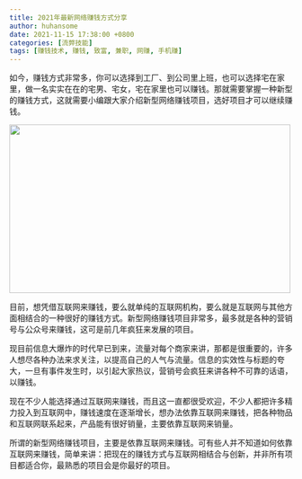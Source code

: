 ```yaml
---
title: 2021年最新网络赚钱方式分享
author: huhansome
date: 2021-11-15 17:38:00 +0800
categories: [流弊技能]
tags: [赚钱技术, 赚钱, 致富, 兼职, 网赚, 手机赚]
---
```



如今，赚钱方式非常多，你可以选择到工厂、到公司里上班，也可以选择宅在家里，做一名实实在在的宅男、宅女，宅在家里也可以赚钱。那就需要掌握一种新型的赚钱方式，这就需要小编跟大家介绍新型网络赚钱项目，选好项目才可以继续赚钱。

<img src="http://www.jinduoxia.com.cn/d/file/2020-02-17/1e2390845d8a55fc81cab6088aec9ca2.jpg" style="width: 500px; height: 300px;"/>

目前，想凭借互联网来赚钱，要么就单纯的互联网机构，要么就是互联网与其他方面相结合的一种很好的赚钱方式。新型网络赚钱项目非常多，最多就是各种的营销号与公众号来赚钱，这可是前几年疯狂来发展的项目。

现目前信息大爆炸的时代早已到来，流量对每个商家来讲，那都是很重要的，许多人想尽各种办法来求关注，以提高自己的人气与流量。信息的实效性与标题的夸大，一旦有事件发生时，以引起大家热议，营销号会疯狂来讲各种不可靠的话语，以赚钱。

现在不少人能选择通过互联网来赚钱，而且这一直都很受欢迎，不少人都把许多精力投入到互联网中，赚钱速度在逐渐增长，想办法依靠互联网来赚钱，把各种物品和互联网联系起来，产品能有很好销量，主要依靠互联网来销量。

所谓的新型网络赚钱项目，主要是依靠互联网来赚钱。可有些人并不知道如何依靠互联网来赚钱，简单来讲：把现在的赚钱方式与互联网相结合与创新，并非所有项目都适合你，最熟悉的项目会是你最好的项目。
